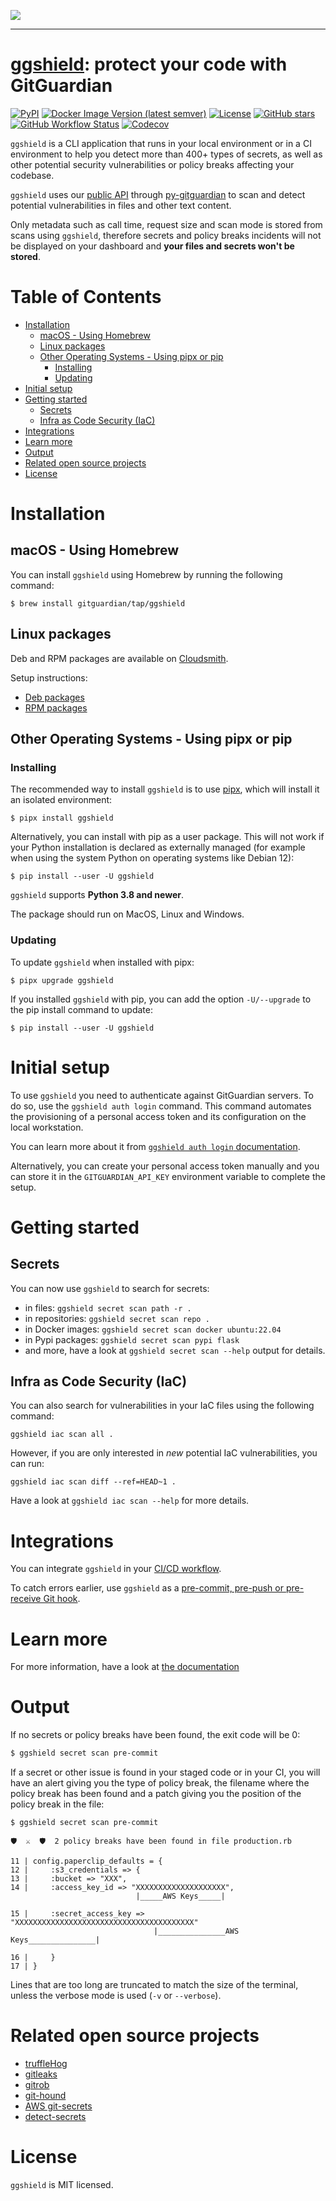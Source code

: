 <a href="https://gitguardian.com/"><img src="https://cdn.jsdelivr.net/gh/gitguardian/ggshield/doc/logo.svg"></a>

---

# [ggshield](https://github.com/GitGuardian/ggshield): protect your code with GitGuardian

[![PyPI](https://img.shields.io/pypi/v/ggshield?color=%231B2D55&style=for-the-badge)](https://pypi.org/project/ggshield/)
[![Docker Image Version (latest semver)](https://img.shields.io/docker/v/gitguardian/ggshield?color=1B2D55&sort=semver&style=for-the-badge&label=Docker)](https://hub.docker.com/r/gitguardian/ggshield)
[![License](https://img.shields.io/github/license/GitGuardian/ggshield?color=%231B2D55&style=for-the-badge)](LICENSE)
[![GitHub stars](https://img.shields.io/github/stars/gitguardian/ggshield?color=%231B2D55&style=for-the-badge)](https://github.com/GitGuardian/ggshield/stargazers)
[![GitHub Workflow Status](https://img.shields.io/github/actions/workflow/status/GitGuardian/ggshield/main.yml?branch=main&style=for-the-badge)](https://github.com/GitGuardian/ggshield/actions)
[![Codecov](https://img.shields.io/codecov/c/github/GitGuardian/ggshield?style=for-the-badge)](https://codecov.io/gh/GitGuardian/ggshield/)

`ggshield` is a CLI application that runs in your local environment or in a CI environment to help you detect more than 400+ types of secrets, as well as other potential security vulnerabilities or policy breaks affecting your codebase.

`ggshield` uses our [public API](https://api.gitguardian.com/doc) through [py-gitguardian](https://github.com/GitGuardian/py-gitguardian) to scan and detect potential vulnerabilities in files and other text content.

Only metadata such as call time, request size and scan mode is stored from scans using `ggshield`, therefore secrets and policy breaks incidents will not be displayed on your dashboard and **your files and secrets won't be stored**.

# Table of Contents

<!-- START doctoc generated TOC please keep comment here to allow auto update -->
<!-- DON'T EDIT THIS SECTION, INSTEAD RE-RUN doctoc TO UPDATE -->

- [Installation](#installation)
  - [macOS - Using Homebrew](#macos---using-homebrew)
  - [Linux packages](#linux-packages)
  - [Other Operating Systems - Using pipx or pip](#other-operating-systems---using-pipx-or-pip)
    - [Installing](#installing)
    - [Updating](#updating)
- [Initial setup](#initial-setup)
- [Getting started](#getting-started)
  - [Secrets](#secrets)
  - [Infra as Code Security (IaC)](#infra-as-code-security-iac)
- [Integrations](#integrations)
- [Learn more](#learn-more)
- [Output](#output)
- [Related open source projects](#related-open-source-projects)
- [License](#license)

<!-- END doctoc generated TOC please keep comment here to allow auto update -->

# Installation

## macOS - Using Homebrew

You can install `ggshield` using Homebrew by running the following command:

```shell
$ brew install gitguardian/tap/ggshield
```

## Linux packages

Deb and RPM packages are available on [Cloudsmith](https://cloudsmith.io/~gitguardian/repos/ggshield/packages/).

Setup instructions:

- [Deb packages](https://cloudsmith.io/~gitguardian/repos/ggshield/setup/#formats-deb)
- [RPM packages](https://cloudsmith.io/~gitguardian/repos/ggshield/setup/#formats-rpm)

## Other Operating Systems - Using pipx or pip

### Installing

The recommended way to install `ggshield` is to use [pipx](https://pypa.github.io/pipx/), which will install it an isolated environment:

```shell
$ pipx install ggshield
```

Alternatively, you can install with pip as a user package. This will not work if your Python installation is declared as externally managed (for example when using the system Python on operating systems like Debian 12):

```shell
$ pip install --user -U ggshield
```

`ggshield` supports **Python 3.8 and newer**.

The package should run on MacOS, Linux and Windows.

### Updating

To update `ggshield` when installed with pipx:

```shell
$ pipx upgrade ggshield
```

If you installed `ggshield` with pip, you can add the option `-U/--upgrade` to the pip install command to update:

```shell
$ pip install --user -U ggshield
```

# Initial setup

To use `ggshield` you need to authenticate against GitGuardian servers. To do so, use the `ggshield auth login` command. This command automates the provisioning of a personal access token and its configuration on the local workstation.

You can learn more about it from [`ggshield auth login` documentation](https://docs.gitguardian.com/internal-repositories-monitoring/ggshield/reference/auth/login).

Alternatively, you can create your personal access token manually and you can store it in the `GITGUARDIAN_API_KEY` environment variable to complete the setup.

# Getting started

## Secrets

You can now use `ggshield` to search for secrets:

- in files: `ggshield secret scan path -r .`
- in repositories: `ggshield secret scan repo .`
- in Docker images: `ggshield secret scan docker ubuntu:22.04`
- in Pypi packages: `ggshield secret scan pypi flask`
- and more, have a look at `ggshield secret scan --help` output for details.

## Infra as Code Security (IaC)

You can also search for vulnerabilities in your IaC files using the following command:

```
ggshield iac scan all .
```

However, if you are only interested in _new_ potential IaC vulnerabilities, you can run:

```
ggshield iac scan diff --ref=HEAD~1 .
```

Have a look at `ggshield iac scan --help` for more details.

# Integrations

You can integrate `ggshield` in your [CI/CD workflow](https://docs.gitguardian.com/ggshield-docs/integrations/overview#cicd-integrations-secrets-detection-in-your-cicd-workflow).

To catch errors earlier, use `ggshield` as a [pre-commit, pre-push or pre-receive Git hook](https://docs.gitguardian.com/ggshield-docs/integrations/overview#git-hooks-prevent-secrets-from-reaching-your-vcs).

# Learn more

For more information, have a look at [the documentation](https://docs.gitguardian.com/ggshield-docs/getting-started)

# Output

If no secrets or policy breaks have been found, the exit code will be 0:

```bash
$ ggshield secret scan pre-commit
```

If a secret or other issue is found in your staged code or in your CI, you will have an alert giving you the type of policy break, the filename where the policy break has been found and a patch giving you the position of the policy break in the file:

```shell
$ ggshield secret scan pre-commit

🛡️  ⚔️  🛡️  2 policy breaks have been found in file production.rb

11 | config.paperclip_defaults = {
12 |     :s3_credentials => {
13 |     :bucket => "XXX",
14 |     :access_key_id => "XXXXXXXXXXXXXXXXXXXX",
                            |_____AWS Keys_____|

15 |     :secret_access_key => "XXXXXXXXXXXXXXXXXXXXXXXXXXXXXXXXXXXXXXXX"
                                |_______________AWS Keys_______________|

16 |     }
17 | }
```

Lines that are too long are truncated to match the size of the terminal, unless the verbose mode is used (`-v` or `--verbose`).

# Related open source projects

- [truffleHog](https://github.com/dxa4481/truffleHog)
- [gitleaks](https://github.com/zricethezav/gitleaks)
- [gitrob](https://github.com/michenriksen/gitrob)
- [git-hound](https://github.com/tillson/git-hound)
- [AWS git-secrets](https://github.com/awslabs/git-secrets)
- [detect-secrets](https://github.com/Yelp/detect-secrets)

# License

`ggshield` is MIT licensed.
